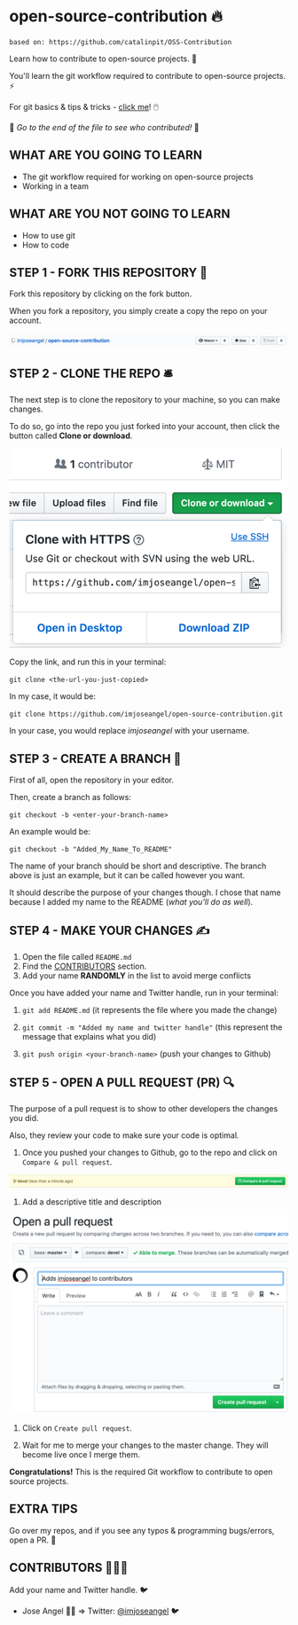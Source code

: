 # open-source-contribution 🔥

`based on: https://github.com/catalinpit/OSS-Contribution`

Learn how to contribute to open-source projects. 🚀

You'll learn the git workflow required to contribute to open-source projects. ⚡

For git basics & tips & tricks - [click me](https://github.com/imjoseangel/open-source-contribution/blob/devel/gittipstricks.md)! 🖱️

👀 _Go to the end of the file to see who contributed!_ 👀

## WHAT ARE YOU GOING TO LEARN

- The git workflow required for working on open-source projects
- Working in a team

## WHAT ARE YOU NOT GOING TO LEARN

- How to use git
- How to code

## STEP 1 - FORK THIS REPOSITORY 🍴

Fork this repository by clicking on the fork button.

When you fork a repository, you simply create a copy the repo on your account.

![fork-example](pics/forkexample.png)

## STEP 2 - CLONE THE REPO 🛎️

The next step is to clone the repository to your machine, so you can make changes.

To do so, go into the repo you just forked into your account, then click the button called **Clone or download**.

![clone-example](pics/clone.png)

Copy the link, and run this in your terminal:

`git clone <the-url-you-just-copied>`

In my case, it would be:

`git clone https://github.com/imjoseangel/open-source-contribution.git`

In your case, you would replace _imjoseangel_ with your username.

## STEP 3 - CREATE A BRANCH 🌲

First of all, open the repository in your editor.

Then, create a branch as follows:

`git checkout -b <enter-your-branch-name>`

An example would be:

`git checkout -b "Added_My_Name_To_README"`

The name of your branch should be short and descriptive. The branch above is just an example, but it can be called however you want.

It should describe the purpose of your changes though. I chose that name because I added my name to the README (_what you'll do as well_).

## STEP 4 - MAKE YOUR CHANGES ✍️

1. Open the file called `README.md`
2. Find the [CONTRIBUTORS](##contributors-) section.
3. Add your name **RANDOMLY** in the list to avoid merge conflicts

Once you have added your name and Twitter handle, run in your terminal:

1. `git add README.md` (it represents the file where you made the change)

2. `git commit -m "Added my name and twitter handle"` (this represent the message that explains what you did)

3. `git push origin <your-branch-name>` (push your changes to Github)

## STEP 5 - OPEN A PULL REQUEST (PR) 🔍

The purpose of a pull request is to show to other developers the changes you did.

Also, they review your code to make sure your code is optimal.

1. Once you pushed your changes to Github, go to the repo and click on `Compare & pull request`.

![open-pr](pics/openprmessage.png)

1. Add a descriptive title and description

![open-pr](pics/openpr.png)

1. Click on `Create pull request`.

2. Wait for me to merge your changes to the master change. They will become live once I merge them.

**Congratulations!** This is the required Git workflow to contribute to open source projects.

## EXTRA TIPS

Go over my repos, and if you see any typos & programming bugs/errors, open a PR. 🥳

## CONTRIBUTORS 🧑‍🤝‍🧑

Add your name and Twitter handle. 🐦

- Jose Angel 🚀💡 => Twitter: [@imjoseangel](https://twitter.com/imjoseangel) 🐦
